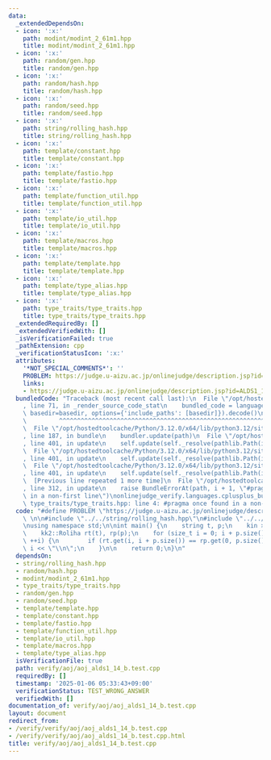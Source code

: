 ```yaml
---
data:
  _extendedDependsOn:
  - icon: ':x:'
    path: modint/modint_2_61m1.hpp
    title: modint/modint_2_61m1.hpp
  - icon: ':x:'
    path: random/gen.hpp
    title: random/gen.hpp
  - icon: ':x:'
    path: random/hash.hpp
    title: random/hash.hpp
  - icon: ':x:'
    path: random/seed.hpp
    title: random/seed.hpp
  - icon: ':x:'
    path: string/rolling_hash.hpp
    title: string/rolling_hash.hpp
  - icon: ':x:'
    path: template/constant.hpp
    title: template/constant.hpp
  - icon: ':x:'
    path: template/fastio.hpp
    title: template/fastio.hpp
  - icon: ':x:'
    path: template/function_util.hpp
    title: template/function_util.hpp
  - icon: ':x:'
    path: template/io_util.hpp
    title: template/io_util.hpp
  - icon: ':x:'
    path: template/macros.hpp
    title: template/macros.hpp
  - icon: ':x:'
    path: template/template.hpp
    title: template/template.hpp
  - icon: ':x:'
    path: template/type_alias.hpp
    title: template/type_alias.hpp
  - icon: ':x:'
    path: type_traits/type_traits.hpp
    title: type_traits/type_traits.hpp
  _extendedRequiredBy: []
  _extendedVerifiedWith: []
  _isVerificationFailed: true
  _pathExtension: cpp
  _verificationStatusIcon: ':x:'
  attributes:
    '*NOT_SPECIAL_COMMENTS*': ''
    PROBLEM: https://judge.u-aizu.ac.jp/onlinejudge/description.jsp?id=ALDS1_14_B
    links:
    - https://judge.u-aizu.ac.jp/onlinejudge/description.jsp?id=ALDS1_14_B
  bundledCode: "Traceback (most recent call last):\n  File \"/opt/hostedtoolcache/Python/3.12.0/x64/lib/python3.12/site-packages/onlinejudge_verify/documentation/build.py\"\
    , line 71, in _render_source_code_stat\n    bundled_code = language.bundle(stat.path,\
    \ basedir=basedir, options={'include_paths': [basedir]}).decode()\n          \
    \         ^^^^^^^^^^^^^^^^^^^^^^^^^^^^^^^^^^^^^^^^^^^^^^^^^^^^^^^^^^^^^^^^^^^^^^^^^^^^^^^^^\n\
    \  File \"/opt/hostedtoolcache/Python/3.12.0/x64/lib/python3.12/site-packages/onlinejudge_verify/languages/cplusplus.py\"\
    , line 187, in bundle\n    bundler.update(path)\n  File \"/opt/hostedtoolcache/Python/3.12.0/x64/lib/python3.12/site-packages/onlinejudge_verify/languages/cplusplus_bundle.py\"\
    , line 401, in update\n    self.update(self._resolve(pathlib.Path(included), included_from=path))\n\
    \  File \"/opt/hostedtoolcache/Python/3.12.0/x64/lib/python3.12/site-packages/onlinejudge_verify/languages/cplusplus_bundle.py\"\
    , line 401, in update\n    self.update(self._resolve(pathlib.Path(included), included_from=path))\n\
    \  File \"/opt/hostedtoolcache/Python/3.12.0/x64/lib/python3.12/site-packages/onlinejudge_verify/languages/cplusplus_bundle.py\"\
    , line 401, in update\n    self.update(self._resolve(pathlib.Path(included), included_from=path))\n\
    \  [Previous line repeated 1 more time]\n  File \"/opt/hostedtoolcache/Python/3.12.0/x64/lib/python3.12/site-packages/onlinejudge_verify/languages/cplusplus_bundle.py\"\
    , line 312, in update\n    raise BundleErrorAt(path, i + 1, \"#pragma once found\
    \ in a non-first line\")\nonlinejudge_verify.languages.cplusplus_bundle.BundleErrorAt:\
    \ type_traits/type_traits.hpp: line 4: #pragma once found in a non-first line\n"
  code: "#define PROBLEM \"https://judge.u-aizu.ac.jp/onlinejudge/description.jsp?id=ALDS1_14_B\"\
    \ \n\n#include \"../../string/rolling_hash.hpp\"\n#include \"../../template/template.hpp\"\
    \nusing namespace std;\n\nint main() {\n    string t, p;\n    kin >> t >> p;\n\
    \    kk2::Roliha rt(t), rp(p);\n    for (size_t i = 0; i + p.size() <= t.size();\
    \ ++i) {\n        if (rt.get(i, i + p.size()) == rp.get(0, p.size())) kout <<\
    \ i << \"\\n\";\n    }\n\n    return 0;\n}\n"
  dependsOn:
  - string/rolling_hash.hpp
  - random/hash.hpp
  - modint/modint_2_61m1.hpp
  - type_traits/type_traits.hpp
  - random/gen.hpp
  - random/seed.hpp
  - template/template.hpp
  - template/constant.hpp
  - template/fastio.hpp
  - template/function_util.hpp
  - template/io_util.hpp
  - template/macros.hpp
  - template/type_alias.hpp
  isVerificationFile: true
  path: verify/aoj/aoj_alds1_14_b.test.cpp
  requiredBy: []
  timestamp: '2025-01-06 05:33:43+09:00'
  verificationStatus: TEST_WRONG_ANSWER
  verifiedWith: []
documentation_of: verify/aoj/aoj_alds1_14_b.test.cpp
layout: document
redirect_from:
- /verify/verify/aoj/aoj_alds1_14_b.test.cpp
- /verify/verify/aoj/aoj_alds1_14_b.test.cpp.html
title: verify/aoj/aoj_alds1_14_b.test.cpp
---
```

